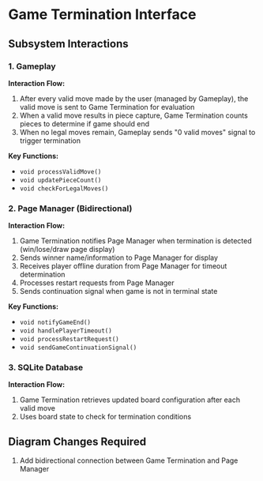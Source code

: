 # Game Termination Interface

## Subsystem Interactions

### 1. Gameplay
**Interaction Flow:**
1. After every valid move made by the user (managed by Gameplay), the valid move is sent to Game Termination for evaluation
2. When a valid move results in piece capture, Game Termination counts pieces to determine if game should end
3. When no legal moves remain, Gameplay sends "0 valid moves" signal to trigger termination

**Key Functions:**
- `void processValidMove()`
- `void updatePieceCount()`
- `void checkForLegalMoves()`

### 2. Page Manager (Bidirectional)
**Interaction Flow:**
1. Game Termination notifies Page Manager when termination is detected (win/lose/draw page display)
2. Sends winner name/information to Page Manager for display
3. Receives player offline duration from Page Manager for timeout determination
4. Processes restart requests from Page Manager
5. Sends continuation signal when game is not in terminal state

**Key Functions:**
- `void notifyGameEnd()`
- `void handlePlayerTimeout()`
- `void processRestartRequest()`
- `void sendGameContinuationSignal()`

### 3. SQLite Database
**Interaction Flow:**
1. Game Termination retrieves updated board configuration after each valid move
2. Uses board state to check for termination conditions

## Diagram Changes Required
1. Add bidirectional connection between Game Termination and Page Manager
